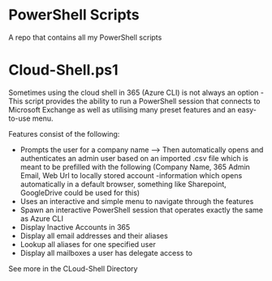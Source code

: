 # PowerShell Scripts
A repo that contains all my PowerShell scripts

# Cloud-Shell.ps1 
Sometimes using the cloud shell in 365 (Azure CLI) is not always an option - This script provides the ability to run a PowerShell session that connects to Microsoft Exchange as well as utilising many preset features and an easy-to-use menu. 

Features consist of the following:
- Prompts the user for a company name --> Then automatically opens and authenticates an admin user based on an imported .csv file which is meant to be prefilled with the following (Company Name, 365 Admin Email, Web Url to locally stored account -information which opens automatically in a default browser, something like Sharepoint, GoogleDrive could be used for this)
- Uses an interactive and simple menu to navigate through the features
- Spawn an interactive PowerShell session that operates exactly the same as Azure CLI
- Display Inactive Accounts in 365
- Display all email addresses and their aliases
- Lookup all aliases for one specified user
- Display all mailboxes a user has delegate access to

See more in the CLoud-Shell Directory

